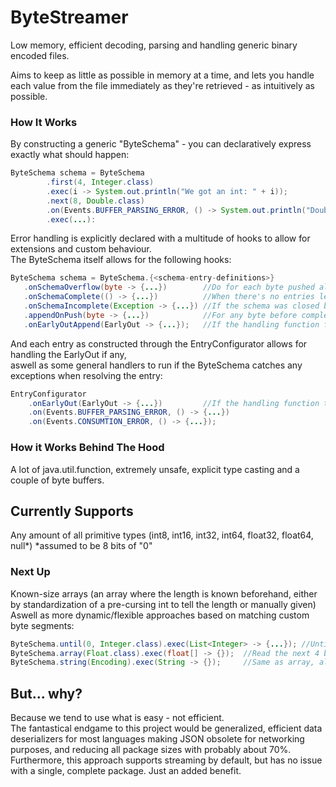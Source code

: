 # ByteStreamer
 Low memory, efficient decoding, parsing and handling generic binary encoded files.

 Aims to keep as little as possible in memory at a time, and lets you handle each value from the file immediately as they're retrieved - as intuitively as possible.


### How It Works
By constructing a generic "ByteSchema" - you can declaratively express exactly what should happen:
```java
ByteSchema schema = ByteSchema
        .first(4, Integer.class)
        .exec(i -> System.out.println("We got an int: " + i));
        .next(8, Double.class)
        .on(Events.BUFFER_PARSING_ERROR, () -> System.out.println("Double down"))
        .exec(...):
```

Error handling is explicitly declared with a multitude of hooks to allow for extensions and custom behaviour. <br>
The ByteSchema itself allows for the following hooks: <br>

```java
ByteSchema schema = ByteSchema.{<schema-entry-definitions>}
   .onSchemaOverflow(byte -> {...})        //Do for each byte pushed although the schema is complete
   .onSchemaComplete(() -> {...})          //When there's no entries left to parse and handle.
   .onSchemaIncomplete(Exception -> {...}) //If the schema was closed before it was incomplete.
   .appendOnPush(byte -> {...})            //For any byte before completion do.
   .onEarlyOutAppend(EarlyOut -> {...});   //If the handling function for the entry throws this type of error, the schema should also do ...
```
And each entry as constructed through the EntryConfigurator allows for handling the EarlyOut if any, <br>
aswell as some general handlers to run if the ByteSchema catches any exceptions when resolving the entry:
```java
EntryConfigurator
    .onEarlyOut(EarlyOut -> {...})         //If the handling function throws, do...
    .on(Events.BUFFER_PARSING_ERROR, () -> {...})
    .on(Events.CONSUMTION_ERROR, () -> {...});
``` 

### How it Works Behind The Hood
A lot of java.util.function, extremely unsafe, explicit type casting and a couple of byte buffers.

## Currently Supports
Any amount of all primitive types (int8, int16, int32, int64, float32, float64, null*)
*assumed to be 8 bits of "0"

### Next Up
Known-size arrays (an array where the length is known beforehand, either by standardization of a pre-cursing int to tell the length or manually given) <br>
Aswell as more dynamic/flexible approaches based on matching custom byte segments:
```java
ByteSchema.until(0, Integer.class).exec(List<Integer> -> {...}); //Until a byte that is 0, collect int32's into a variable size array.
ByteSchema.array(Float.class).exec(float[] -> {});  //Read the next 4 bytes as an int describing the length, then read that length as a float array.
ByteSchema.string(Encoding).exec(String -> {});     //Same as array, although Strings require a bit more guidance.
```


## But... why?
Because we tend to use what is easy - not efficient. <br>
The fantastical endgame to this project would be generalized, efficient data deserializers for most languages making JSON obsolete for networking purposes, and reducing all package sizes with probably about 70%.  <br>
Furthermore, this approach supports streaming by default, but has no issue with a single, complete package. Just an added benefit.


 
